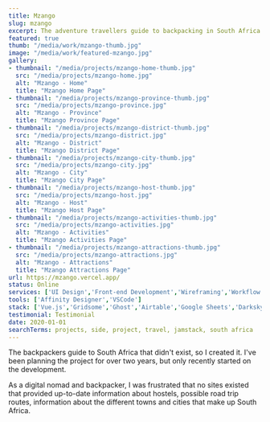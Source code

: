 ```yaml
---
title: Mzango
slug: mzango
excerpt: The adventure travellers guide to backpacking in South Africa.
featured: true
thumb: "/media/work/mzango-thumb.jpg"
image: "/media/work/featured-mzango.jpg"
gallery:
- thumbnail: "/media/projects/mzango-home-thumb.jpg"
  src: "/media/projects/mzango-home.jpg"
  alt: "Mzango - Home"
  title: "Mzango Home Page"
- thumbnail: "/media/projects/mzango-province-thumb.jpg"
  src: "/media/projects/mzango-province.jpg"
  alt: "Mzango - Province"
  title: "Mzango Province Page"
- thumbnail: "/media/projects/mzango-district-thumb.jpg"
  src: "/media/projects/mzango-district.jpg"
  alt: "Mzango - District"
  title: "Mzango District Page"
- thumbnail: "/media/projects/mzango-city-thumb.jpg"
  src: "/media/projects/mzango-city.jpg"
  alt: "Mzango - City"
  title: "Mzango City Page"
- thumbnail: "/media/projects/mzango-host-thumb.jpg"
  src: "/media/projects/mzango-host.jpg"
  alt: "Mzango - Host"
  title: "Mzango Host Page"
- thumbnail: "/media/projects/mzango-activities-thumb.jpg"
  src: "/media/projects/mzango-activities.jpg"
  alt: "Mzango - Activities"
  title: "Mzango Activities Page"
- thumbnail: "/media/projects/mzango-attractions-thumb.jpg"
  src: "/media/projects/mzango-attractions.jpg"
  alt: "Mzango - Attractions"
  title: "Mzango Attractions Page"
url: https://mzango.vercel.app/
status: Online
services: ['UI Design','Front-end Development','Wireframing','Workflow Optimisation']
tools: ['Affinity Designer','VSCode']
stack: ['Vue.js','Gridsome','Ghost','Airtable','Google Sheets','Darksky']
testimonial: Testimonial
date: 2020-01-01
searchTerms: projects, side, project, travel, jamstack, south africa
---
```

The backpackers guide to South Africa that didn't exist, so I created it. I've been planning the project for over two years, but only recently started on the development.

As a digital nomad and backpacker, I was frustrated that no sites existed that provided up-to-date information about hostels, possible road trip routes, information about the different towns and cities that make up South Africa.